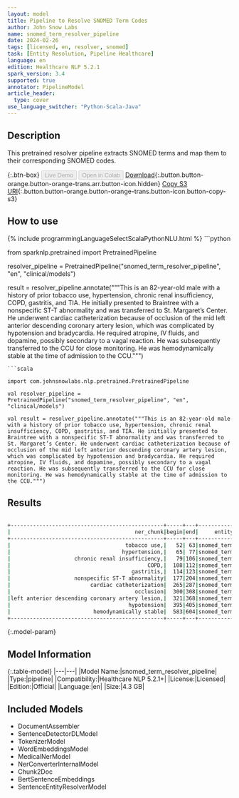 ```yaml
---
layout: model
title: Pipeline to Resolve SNOMED Term Codes
author: John Snow Labs
name: snomed_term_resolver_pipeline
date: 2024-02-26
tags: [licensed, en, resolver, snomed]
task: [Entity Resolution, Pipeline Healthcare]
language: en
edition: Healthcare NLP 5.2.1
spark_version: 3.4
supported: true
annotator: PipelineModel
article_header:
  type: cover
use_language_switcher: "Python-Scala-Java"
---
```


## Description

This pretrained resolver pipeline extracts SNOMED terms and map them to their corresponding SNOMED codes.

{:.btn-box}
<button class="button button-orange" disabled>Live Demo</button>
<button class="button button-orange" disabled>Open in Colab</button>
[Download](https://s3.amazonaws.com/auxdata.johnsnowlabs.com/clinical/models/snomed_term_resolver_pipeline_en_5.2.1_3.4_1708960315930.zip){:.button.button-orange.button-orange-trans.arr.button-icon.hidden}
[Copy S3 URI](s3://auxdata.johnsnowlabs.com/clinical/models/snomed_term_resolver_pipeline_en_5.2.1_3.4_1708960315930.zip){:.button.button-orange.button-orange-trans.button-icon.button-copy-s3}

## How to use



<div class="tabs-box" markdown="1">
{% include programmingLanguageSelectScalaPythonNLU.html %}
```python

from sparknlp.pretrained import PretrainedPipeline

resolver_pipeline = PretrainedPipeline("snomed_term_resolver_pipeline", "en", "clinical/models")

result = resolver_pipeline.annotate("""This is an 82-year-old male with a history of prior tobacco use, hypertension, chronic renal insufficiency, COPD, gastritis, and TIA. He initially presented to Braintree with a nonspecific ST-T abnormality and was transferred to St. Margaret’s Center. He underwent cardiac catheterization because of occlusion of the mid left anterior descending coronary artery lesion, which was complicated by hypotension and bradycardia. He required atropine, IV fluids, and dopamine, possibly secondary to a vagal reaction. He was subsequently transferred to the CCU for close monitoring. He was hemodynamically stable at the time of admission to the CCU.""")

```
```scala

import com.johnsnowlabs.nlp.pretrained.PretrainedPipeline

val resolver_pipeline = PretrainedPipeline("snomed_term_resolver_pipeline", "en", "clinical/models")

val result = resolver_pipeline.annotate("""This is an 82-year-old male with a history of prior tobacco use, hypertension, chronic renal insufficiency, COPD, gastritis, and TIA. He initially presented to Braintree with a nonspecific ST-T abnormality and was transferred to St. Margaret’s Center. He underwent cardiac catheterization because of occlusion of the mid left anterior descending coronary artery lesion, which was complicated by hypotension and bradycardia. He required atropine, IV fluids, and dopamine, possibly secondary to a vagal reaction. He was subsequently transferred to the CCU for close monitoring. He was hemodynamically stable at the time of admission to the CCU.""")

```
</div>

## Results

```bash

+------------------------------------------------+-----+---+-----------+-----------+------------------------------------------------------------+------------------------------------------------------------+------------------------------------------------------------+------------------------------------------------------------+
|                                       ner_chunk|begin|end|     entity|snomed_code|                                                  resolution|                                                   all_codes|                                             all_resolutions|                                              all_aux_labels|
+------------------------------------------------+-----+---+-----------+-----------+------------------------------------------------------------+------------------------------------------------------------+------------------------------------------------------------+------------------------------------------------------------+
|                                    tobacco use,|   52| 63|snomed_term|  110483000|                                                 tobacco use|110483000:::39953003:::711013002:::57264008:::102407002::...|tobacco use:::tobacco - substance:::assessment of tobacco...|Clinical Finding:::Substance:::Procedure:::Organism:::Sub...|
|                                   hypertension,|   65| 77|snomed_term|   38341003|                                                hypertension|38341003:::270440008:::161501007:::73578008:::59621000:::...|hypertension:::hypertension monitored:::h/o: hypertension...|Clinical Finding:::Clinical Finding:::Context-dependent::...|
|                    chronic renal insufficiency,|   79|106|snomed_term|  723190009|                                 chronic renal insufficiency|723190009:::709044004:::42399005:::425369003:::90688005::...|chronic renal insufficiency:::chronic renal impairment:::...|Clinical Finding:::Clinical Finding:::Clinical Finding:::...|
|                                           COPD,|  108|112|snomed_term|   13645005|                                                        copd|13645005:::414400006:::223792000:::60349006:::223821008::...|copd:::coning:::clare:::ump:::cos:::ling:::cshase:::esp::...|Clinical Finding:::Clinical Finding:::Location:::Substanc...|
|                                      gastritis,|  114|123|snomed_term|    4556007|                                                   gastritis|4556007:::235656001:::42541005:::413241009:::108679100011...|gastritis:::chemical gastritis:::irritant gastritis:::sus...|Clinical Finding:::Clinical Finding:::Clinical Finding:::...|
|                    nonspecific ST-T abnormality|  177|204|snomed_term|  428750005|                                nonspecific st-t abnormality|428750005:::164934002:::2967003:::83456009:::93127002:::3...|nonspecific st-t abnormality:::ecg: t wave abnormal:::non...|Clinical Finding:::Clinical Finding:::Clinical Finding:::...|
|                         cardiac catheterization|  265|287|snomed_term|   41976001|                                     cardiac catheterization|41976001:::705923009:::721968000:::467735004:::129085009:...|cardiac catheterization:::cardiac catheter:::cardiac cath...|Procedure:::Physical Object:::Record Artifact:::Physical ...|
|                                       occlusion|  300|308|snomed_term|   50173008|                                                   occlusion|50173008:::263823007:::278684003:::246407001:::109501002:...|occlusion:::occluded:::functional occlusion:::method of o...|Morph Abnormality:::Qualifier Value:::Clinical Finding:::...|
|left anterior descending coronary artery lesion,|  321|368|snomed_term|  876859003|stenosis of anterior descending branch of left coronary a...|876859003:::371804009:::840608004:::1255623001:::12555690...|stenosis of anterior descending branch of left coronary a...|Clinical Finding:::Clinical Finding:::Clinical Finding:::...|
|                                     hypotension|  395|405|snomed_term|   45007003|                                                 hypotension|45007003:::241727003:::19721008:::28651003:::67763001:::9...|hypotension:::induced hypotension:::globe hypotension:::p...|Clinical Finding:::Procedure:::Clinical Finding:::Clinica...|
|                          hemodynamically stable|  583|604|snomed_term|  301459008|                                      hemodynamically stable|301459008:::301148008:::271651005:::409683007:::359746009...|hemodynamically stable:::pulse rate stable:::stable blood...|Clinical Finding:::Clinical Finding:::Clinical Finding:::...|
+------------------------------------------------+-----+---+-----------+-----------+------------------------------------------------------------+------------------------------------------------------------+------------------------------------------------------------+------------------------------------------------------------+


```

{:.model-param}
## Model Information

{:.table-model}
|---|---|
|Model Name:|snomed_term_resolver_pipeline|
|Type:|pipeline|
|Compatibility:|Healthcare NLP 5.2.1+|
|License:|Licensed|
|Edition:|Official|
|Language:|en|
|Size:|4.3 GB|

## Included Models

- DocumentAssembler
- SentenceDetectorDLModel
- TokenizerModel
- WordEmbeddingsModel
- MedicalNerModel
- NerConverterInternalModel
- Chunk2Doc
- BertSentenceEmbeddings
- SentenceEntityResolverModel